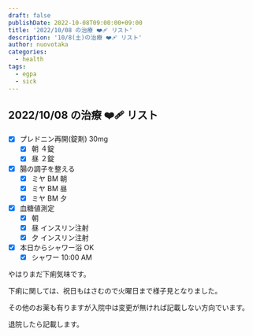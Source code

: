 ```yaml
---
draft: false
publishDate: 2022-10-08T09:00:00+09:00
title: '2022/10/08 の治療 ❤️‍🩹 リスト'
description: '10/8(土)の治療 ❤️‍🩹 リスト'
author: nuovotaka
categories:
  - health
tags:
  - egpa
  - sick
---
```


## 2022/10/08 の治療 ❤️‍🩹 リスト

- [x] プレドニン再開(錠剤) 30mg
  - [x] 朝 ４錠
  - [x] 昼 ２錠
- [x] 腸の調子を整える
  - [x] ミヤ BM 朝
  - [x] ミヤ BM 昼
  - [x] ミヤ BM 夕
- [x] 血糖値測定
  - [x] 朝
  - [x] 昼 インスリン注射
  - [x] 夕 インスリン注射
- [x] 本日からシャワー浴 OK
  - [x] シャワー 10:00 AM

やはりまだ下痢気味です。

下痢に関しては、祝日もはさむので火曜日まで様子見となりました。

その他のお薬も有りますが入院中は変更が無ければ記載しない方向でいます。

退院したら記載します。
